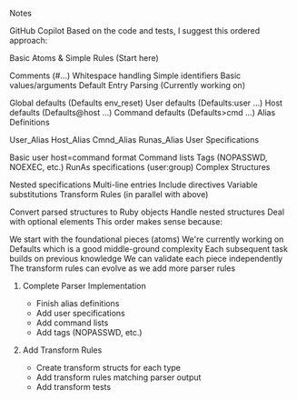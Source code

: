 Notes

GitHub Copilot
Based on the code and tests, I suggest this ordered approach:

Basic Atoms & Simple Rules (Start here)

Comments (#...)
Whitespace handling
Simple identifiers
Basic values/arguments
Default Entry Parsing (Currently working on)

Global defaults (Defaults env_reset)
User defaults (Defaults:user ...)
Host defaults (Defaults@host ...)
Command defaults (Defaults>cmd ...)
Alias Definitions

User_Alias
Host_Alias
Cmnd_Alias
Runas_Alias
User Specifications

Basic user host=command format
Command lists
Tags (NOPASSWD, NOEXEC, etc.)
RunAs specifications (user:group)
Complex Structures

Nested specifications
Multi-line entries
Include directives
Variable substitutions
Transform Rules (in parallel with above)

Convert parsed structures to Ruby objects
Handle nested structures
Deal with optional elements
This order makes sense because:

We start with the foundational pieces (atoms)
We're currently working on Defaults which is a good middle-ground complexity
Each subsequent task builds on previous knowledge
We can validate each piece independently
The transform rules can evolve as we add more parser rules

1. Complete Parser Implementation
   - Finish alias definitions
   - Add user specifications
   - Add command lists
   - Add tags (NOPASSWD, etc.)

2. Add Transform Rules
   - Create transform structs for each type
   - Add transform rules matching parser output
   - Add transform tests